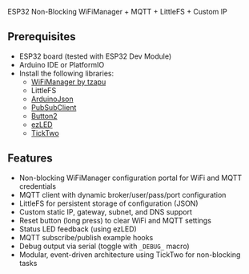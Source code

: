 ESP32 Non-Blocking WiFiManager + MQTT + LittleFS + Custom IP

## Prerequisites

- ESP32 board (tested with ESP32 Dev Module)
- Arduino IDE or PlatformIO
- Install the following libraries:
    - [WiFiManager by tzapu](https://github.com/tzapu/WiFiManager)
    - LittleFS
    - [ArduinoJson](https://arduinojson.org/)
    - [PubSubClient](https://github.com/knolleary/pubsubclient)
    - [Button2](https://github.com/LennartHennigs/Button2)
    - [ezLED](https://github.com/raphaelbs/ezLED)
    - [TickTwo](https://github.com/RobTillaart/TickTwo) 
    

## Features

- Non-blocking WiFiManager configuration portal for WiFi and MQTT credentials
- MQTT client with dynamic broker/user/pass/port configuration
- LittleFS for persistent storage of configuration (JSON)
- Custom static IP, gateway, subnet, and DNS support
- Reset button (long press) to clear WiFi and MQTT settings
- Status LED feedback (using ezLED)
- MQTT subscribe/publish example hooks
- Debug output via serial (toggle with `_DEBUG_` macro)
- Modular, event-driven architecture using TickTwo for non-blocking tasks
